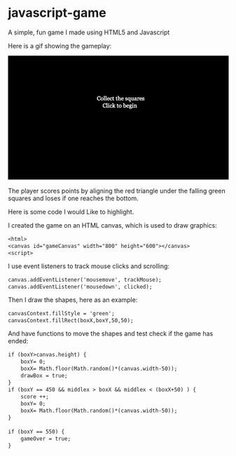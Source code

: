 # javascript-game
A simple, fun game I made using HTML5 and Javascript<br>

Here is a gif showing the gameplay:<br>

![Alt Text](gameplay2.gif)

The player scores points by aligning the red triangle under the falling green squares and loses if one reaches the bottom.<br>

Here is some code I would Like to highlight.<br>

I created the game on an HTML canvas, which is used to draw graphics:<br>

	<html>
	<canvas id="gameCanvas" width="800" height="600"></canvas>
	<script>

I use event listeners to track mouse clicks and scrolling:<br>

	canvas.addEventListener('mousemove', trackMouse);
	canvas.addEventListener('mousedown', clicked);

Then I draw the shapes, here as an example:<br>

	canvasContext.fillStyle = 'green';
	canvasContext.fillRect(boxX,boxY,50,50);

And have functions to move the shapes and test check if the game has ended:<br>

	if (boxY>canvas.height) {
		boxY= 0;
		boxX= Math.floor(Math.random()*(canvas.width-50));
		drawBox = true;
	}
	if (boxY == 450 && middlex > boxX && middlex < (boxX+50) ) {
		score ++;
		boxY= 0;
		boxX= Math.floor(Math.random()*(canvas.width-50));
	}

	if (boxY == 550) {
		gameOver = true;
	}
